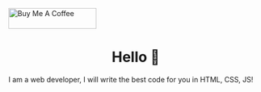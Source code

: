 <!-- [![trophy](https://github-profile-trophy.vercel.app/?username=ITUnitt&theme=tokyonight&no-frame=true)](https://github.com/ITUnitt/github-profile-trophy)<br /><br /> -->
<a href="https://www.buymeacoffee.com/ITUnit" target="_blank"><img src="https://cdn.buymeacoffee.com/buttons/default-orange.png" alt="Buy Me A Coffee" height="41" width="174"></a>
<h1 align="center">Hello 👋</h1>
<p>I am a web developer, I will write the best code for you in HTML, CSS, JS!</p><br />
<!--[![Top Langs](https://github-readme-stats.vercel.app/api/top-langs/?username=ITUnitt)](https://github.com/ITUnitt/github-readme-stats)-->
<!--
**ITUnitt/ITUnitt** is a ✨ _special_ ✨ repository because its `README.md` (this file) appears on your GitHub profile.

Here are some ideas to get you started:

- 🔭 I’m currently working on ...
- 🌱 I’m currently learning ...
- 👯 I’m looking to collaborate on ...
- 🤔 I’m looking for help with ...
- 💬 Ask me about ...
- 📫 How to reach me: ...
- 😄 Pronouns: ...
- ⚡ Fun fact: ...
-->
